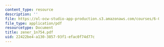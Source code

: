 ```yaml
---
content_type: resource
description: ''
file: https://ol-ocw-studio-app-production.s3.amazonaws.com/courses/6-071j-introduction-to-electronics-signals-and-measurement-spring-2006/22422be4a130385793f1efac0f74d77c_zener_1n754.pdf
file_type: application/pdf
resourcetype: Document
title: zener_1n754.pdf
uid: 22422be4-a130-3857-93f1-efac0f74d77c
---
```

